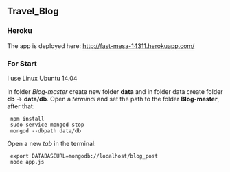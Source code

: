 ## Travel_Blog
### Heroku
The app is deployed here: http://fast-mesa-14311.herokuapp.com/
### For Start
I use Linux Ubuntu 14.04

In folder *Blog-master* create new folder **data** and in folder data create folder **db** -> **data/db**. Open a *terminal* and set the path to the folder **Blog-master**, after that:
```
 npm install
 sudo service mongod stop
 mongod --dbpath data/db
```
Open a new *tab* in the terminal:
```
 export DATABASEURL=mongodb://localhost/blog_post
 node app.js
```
